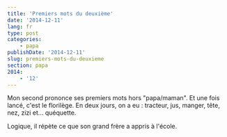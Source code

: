```yaml
---
title: 'Premiers mots du deuxième'
date: '2014-12-11'
lang: fr
type: post
categories:
    - papa
publishDate: '2014-12-11'
slug: premiers-mots-du-deuxieme
section: papa
2014:
    - '12'
---
```


Mon second prononce ses premiers mots hors "papa/maman". Et une fois lancé, c'est le florilège. En deux jours, on a eu : tracteur, jus, manger, tête, nez, zizi et... quéquette.

Logique, il répète ce que son grand frère a appris à l'école.
